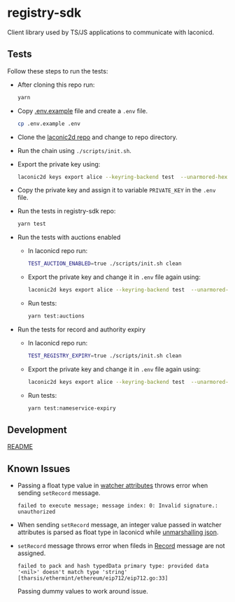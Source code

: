 # registry-sdk

Client library used by TS/JS applications to communicate with laconicd.

## Tests

Follow these steps to run the tests:

- After cloning this repo run:

  ```bash
  yarn
  ```

- Copy [.env.example](./.env.example) file and create a `.env` file.

  ```bash
  cp .env.example .env
  ```

- Clone the [laconic2d repo](https://git.vdb.to/deep-stack/laconic2d) and change to repo directory.

- Run the chain using `./scripts/init.sh`.

- Export the private key using:

  ```bash
  laconic2d keys export alice --keyring-backend test  --unarmored-hex --unsafe
  ```

- Copy the private key and assign it to variable `PRIVATE_KEY` in the `.env` file.

- Run the tests in registry-sdk repo:

  ```bash
  yarn test
  ```

- Run the tests with auctions enabled

  - In laconicd repo run:

    ```bash
    TEST_AUCTION_ENABLED=true ./scripts/init.sh clean
    ```

  - Export the private key and change it in `.env` file again using:

    ```bash
    laconic2d keys export alice --keyring-backend test  --unarmored-hex --unsafe
    ```

  - Run tests:

    ```bash
    yarn test:auctions
    ```

- Run the tests for record and authority expiry

  - In laconicd repo run:

    ```bash
    TEST_REGISTRY_EXPIRY=true ./scripts/init.sh clean
    ```

  - Export the private key and change it in `.env` file again using:

    ```bash
    laconic2d keys export alice --keyring-backend test  --unarmored-hex --unsafe
    ```

  - Run tests:

    ```bash
    yarn test:nameservice-expiry
    ```

## Development

[README](./DEVELOPMENT.md)

## Known Issues

- Passing a float type value in [watcher attributes](./src/testing/data/watcher.yml) throws error when sending `setRecord` message.
  ```
  failed to execute message; message index: 0: Invalid signature.: unauthorized
  ```

- When sending `setRecord` message, an integer value passed in watcher attributes is parsed as float type in laconicd while [unmarshalling json](https://pkg.go.dev/encoding/json#Unmarshal).

- `setRecord` message throws error when fileds in [Record](./src/types.ts) message are not assigned.
  ```
  failed to pack and hash typedData primary type: provided data '<nil>' doesn't match type 'string' [tharsis/ethermint/ethereum/eip712/eip712.go:33]
  ```
  Passing dummy values to work around issue.
